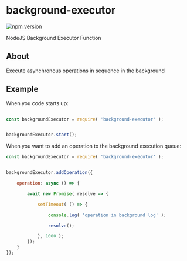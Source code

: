 # background-executor

[![npm version](https://badge.fury.io/js/background-executor.svg)](https://badge.fury.io/js/background-executor)

NodeJS Background Executor Function


## About

Execute asynchronous operations in sequence in the background


## Example

When you code starts up:

```.js

const backgroundExecutor = require( 'background-executor' );


backgroundExecutor.start();
```


When you want to add an operation to the background execution queue:

```.js
const backgroundExecutor = require( 'background-executor' );


backgroundExecutor.addOperation({

    operation: async () => {

        await new Promise( resolve => {

            setTimeout( () => {

                console.log( 'operation in background log' );

                resolve();

            }, 1000 );
        });
    }
});
```